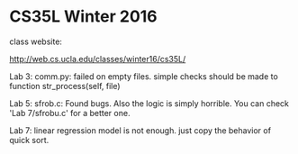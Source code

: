 # CS35L Winter 2016

class website:

http://web.cs.ucla.edu/classes/winter16/cs35L/

Lab 3: comm.py: failed on empty files. simple checks should be made to function str_process(self, file)

Lab 5: sfrob.c: Found bugs. Also the logic is simply horrible. You can check 'Lab 7/sfrobu.c' for a better one.

Lab 7: linear regression model is not enough. just copy the behavior of quick sort.
